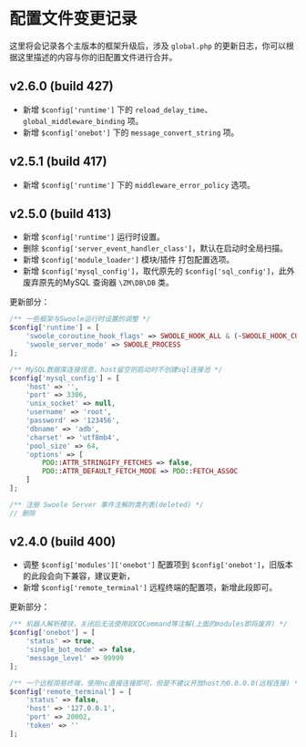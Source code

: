 # 配置文件变更记录

这里将会记录各个主版本的框架升级后，涉及 `global.php` 的更新日志，你可以根据这里描述的内容与你的旧配置文件进行合并。

## v2.6.0 (build 427)

- 新增 `$config['runtime']` 下的 `reload_delay_time`、`global_middleware_binding` 项。
- 新增 `$config['onebot']` 下的 `message_convert_string` 项。

## v2.5.1 (build 417)

- 新增 `$config['runtime']` 下的 `middleware_error_policy` 选项。

## v2.5.0 (build 413)

- 新增 `$config['runtime']` 运行时设置。
- 删除 `$config['server_event_handler_class']`，默认在启动时全局扫描。
- 新增 `$config['module_loader']` 模块/插件 打包配置选项。
- 新增 `$config['mysql_config']`，取代原先的 `$config['sql_config']`，此外废弃原先的MySQL 查询器 `\ZM\DB\DB` 类。

更新部分：

```php
/** 一些框架与Swoole运行时设置的调整 */
$config['runtime'] = [
    'swoole_coroutine_hook_flags' => SWOOLE_HOOK_ALL & (~SWOOLE_HOOK_CURL),
    'swoole_server_mode' => SWOOLE_PROCESS
];

/** MySQL数据库连接信息，host留空则启动时不创建sql连接池 */
$config['mysql_config'] = [
    'host' => '',
    'port' => 3306,
    'unix_socket' => null,
    'username' => 'root',
    'password' => '123456',
    'dbname' => 'adb',
    'charset' => 'utf8mb4',
    'pool_size' => 64,
    'options' => [
        PDO::ATTR_STRINGIFY_FETCHES => false,
        PDO::ATTR_DEFAULT_FETCH_MODE => PDO::FETCH_ASSOC
    ]
];

/** 注册 Swoole Server 事件注解的类列表(deleted) */
// 删除
```

## v2.4.0 (build 400)
- 调整 `$config['modules']['onebot']` 配置项到 `$config['onebot']`，旧版本的此段会向下兼容，建议更新，
- 新增 `$config['remote_terminal']` 远程终端的配置项，新增此段即可。

更新部分：
```php
/** 机器人解析模块，关闭后无法使用如CQCommand等注解(上面的modules即将废弃) */
$config['onebot'] = [
    'status' => true,
    'single_bot_mode' => false,
    'message_level' => 99999
];

/** 一个远程简易终端，使用nc直接连接即可，但是不建议开放host为0.0.0.0(远程连接) */
$config['remote_terminal'] = [
    'status' => false,
    'host' => '127.0.0.1',
    'port' => 20002,
    'token' => ''
];
```